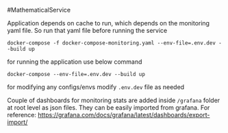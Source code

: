 #MathematicalService

Application depends on cache to run, which depends on the monitoring yaml file. So run that yaml file before running the service

```docker-compose -f docker-compose-monitoring.yaml --env-file=.env.dev --build up```

for running the application use below command

```docker-compose --env-file=.env.dev --build up```

for modifying any configs/envs modify ```.env.dev``` file as needed

Couple of dashboards for monitoring stats are added inside ```/grafana``` folder at root level as json files.
They can be easily imported from grafana. 
For reference: https://grafana.com/docs/grafana/latest/dashboards/export-import/

